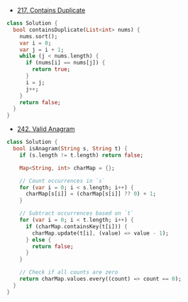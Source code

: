 - [217. Contains Duplicate](https://leetcode.com/problems/contains-duplicate/)

```dart
class Solution {
  bool containsDuplicate(List<int> nums) {
    nums.sort();
    var i = 0;
    var j = i + 1;
    while (j < nums.length) {
      if (nums[i] == nums[j]) {
        return true;
      }
      i = j;
      j++;
    }
    return false;
  }
}
```
- [242. Valid Anagram](https://leetcode.com/problems/valid-anagram/)

```dart
class Solution {
  bool isAnagram(String s, String t) {
    if (s.length != t.length) return false;

    Map<String, int> charMap = {};

    // Count occurrences in `s`
    for (var i = 0; i < s.length; i++) {
      charMap[s[i]] = (charMap[s[i]] ?? 0) + 1;
    }

    // Subtract occurrences based on `t`
    for (var i = 0; i < t.length; i++) {
      if (charMap.containsKey(t[i])) {
        charMap.update(t[i], (value) => value - 1);
      } else {
        return false;
      }
    }

    // Check if all counts are zero
    return charMap.values.every((count) => count == 0);
  }
}
```
